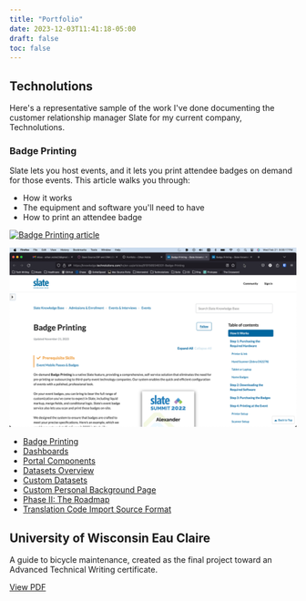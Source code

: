 ```yaml
---
title: "Portfolio"
date: 2023-12-03T11:41:18-05:00
draft: false
toc: false
---
```


## Technolutions

Here's a representative sample of the work I've done documenting the customer relationship manager Slate for my current company, Technolutions. 

### Badge Printing

Slate lets you host events, and it lets you print attendee badges on demand for those events. This article walks you through:

- How it works
- The equipment and software you'll need to have
- How to print an attendee badge

[![Badge Printing article](resources/_gen/images/BadgePrinting "Badge Printing article link")](https://knowledge.technolutions.com/hc/en-us/articles/9191589346331)

![](badgeprinting.png)


- [Badge Printing](https://knowledge.technolutions.com/hc/en-us/articles/9191589346331)
- [Dashboards](https://knowledge.technolutions.com/hc/en-us/articles/360032819152)
- [Portal Components](https://knowledge.technolutions.com/hc/en-us/articles/16516391511579)
- [Datasets Overview](https://knowledge.technolutions.net/v1/docs/en/datasets-overview)
- [Custom Datasets](https://knowledge.technolutions.com/hc/en-us/articles/360033050652-Creating-a-Custom-Dataset)
- [Custom Personal Background Page](https://knowledge.technolutions.com/hc/en-us/articles/4709679781275) 
- [Phase II: The Roadmap](https://knowledge.technolutions.com/hc/en-us/articles/14934120870299)
- [Translation Code Import Source Format](https://knowledge.technolutions.com/hc/en-us/articles/360032920032)

## University of Wisconsin Eau Claire 

A guide to bicycle maintenance, created as the final project toward an Advanced Technical Writing certificate. 

[View PDF](/UWEC-bicycle-doc.pdf)
